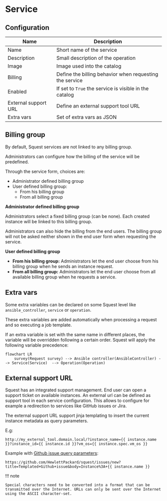 # Service

## Configuration

| Name                 | Description                                             |
|----------------------|---------------------------------------------------------|
| Name                 | Short name of the service                               |
| Description          | Small description of the operation                      |
| Image                | Image used into the catalog                             |
| Billing              | Define the billing behavior when requesting the service |
| Enabled              | If set to `True` the service is visible in the catalog  |
| External support URL | Define an external support  tool URL                    |
| Extra vars           | Set of extra vars as JSON                               |


## Billing group

By default, Squest services are not linked to any billing group.

Administrators can configure how the billing of the service will be predefined.

Through the service form, choices are:

  - Administrator defined billing group
  - User defined billing group:
    - From his billing group
    - From all billing group

**Administrator defined billing group**

Administrators select a fixed billing group (can be none).
Each created instance will be linked to this billing group.

Administrators can also hide the billing from the end users.
The billing group will not be asked neither shown in the end user form when requesting the service.

**User defined billing group**

- **From his billing group:** Administrators let the end user choose from his billing group when he sends an instance request.
- **From all billing group:** Administrators let the end user choose from all available billing group when he requests a service.

## Extra vars

Some extra variables can be declared on some Squest level like `ansible_controller`, `service` or `operation`.

These extra variables are added automatically when processing a request and so executing a job template.

If an extra variable is set with the same name in different places, the variable will be overridden following a certain order.
Squest will apply the following variable precedence:

```mermaid
flowchart LR
    survey(Request survey) --> Ansible controller(AnsibleController) --> Service(Service)  --> Operation(Operation)
```

## External support URL

Squest has an integrated support management. End user can open a support ticket on available instances.
An external url can be defined as support tool in each service configuration. This allows to configure for example a redirection to services like GitHub issues or Jira.

The external support URL support jinja templating to insert the current instance metadata as query parameters.

E.g:
```
http://my_external_tool.domain.local/?instance_name={{ instance.name }}?instance_id={{ instance.id }}?vm_os={{ instance.spec.vm_os }}
```

Example with [Github issue query parameters](https://docs.github.com/en/enterprise-server@3.1/issues/tracking-your-work-with-issues/creating-an-issue#creating-an-issue-from-a-url-query):
```
https://github.com/HewlettPackard/squest/issues/new?title=Templated+Github+issue&body=Instance%3A+{{ instance.name }}
```

!!! note

    Special characters need to be converted into a format that can be transmitted over the Internet. URLs can only be sent over the Internet using the ASCII character-set.
